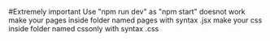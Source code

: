 #Extremely important
Use "npm run dev" as "npm start" doesnot work
make your pages inside folder named pages with syntax .jsx
make your css inside folder named cssonly with syntax .css
